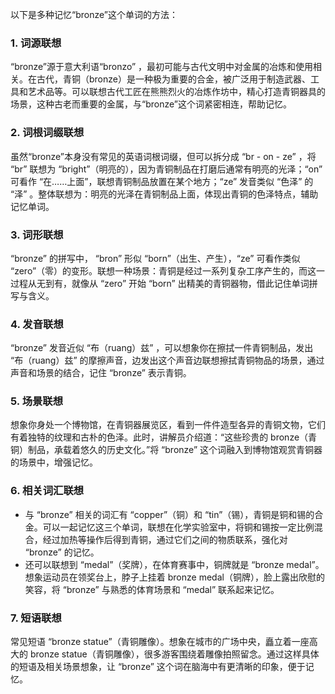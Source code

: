 以下是多种记忆“bronze”这个单词的方法：

### 1. 词源联想
“bronze”源于意大利语“bronzo” ，最初可能与古代文明中对金属的冶炼和使用相关。在古代，青铜（bronze）是一种极为重要的合金，被广泛用于制造武器、工具和艺术品等。可以联想古代工匠在熊熊烈火的冶炼作坊中，精心打造青铜器具的场景，这种古老而重要的金属，与“bronze”这个词紧密相连，帮助记忆。

### 2. 词根词缀联想
虽然“bronze”本身没有常见的英语词根词缀，但可以拆分成 “br - on - ze” ，将 “br” 联想为 “bright”（明亮的），因为青铜制品在打磨后通常有明亮的光泽；“on” 可看作 “在……上面”，联想青铜制品放置在某个地方；“ze” 发音类似 “色泽” 的 “泽” 。整体联想为：明亮的光泽在青铜制品上面，体现出青铜的色泽特点，辅助记忆单词。

### 3. 词形联想
“bronze” 的拼写中， “bron” 形似 “born”（出生、产生），“ze” 可看作类似 “zero”（零）的变形。联想一种场景：青铜是经过一系列复杂工序产生的，而这一过程从无到有，就像从 “zero” 开始 “born” 出精美的青铜器物，借此记住单词拼写与含义。

### 4. 发音联想
“bronze” 发音近似 “布（ruang）兹” ，可以想象你在擦拭一件青铜制品，发出 “布（ruang）兹” 的摩擦声音，边发出这个声音边联想擦拭青铜物品的场景，通过声音和场景的结合，记住 “bronze” 表示青铜。

### 5. 场景联想
想象你身处一个博物馆，在青铜器展览区，看到一件件造型各异的青铜文物，它们有着独特的纹理和古朴的色泽。此时，讲解员介绍道：“这些珍贵的 bronze（青铜）制品，承载着悠久的历史文化。”将 “bronze” 这个词融入到博物馆观赏青铜器的场景中，增强记忆。

### 6. 相关词汇联想
 - 与 “bronze” 相关的词汇有 “copper”（铜）和 “tin”（锡），青铜是铜和锡的合金。可以一起记忆这三个单词，联想在化学实验室中，将铜和锡按一定比例混合，经过加热等操作后得到青铜，通过它们之间的物质联系，强化对 “bronze” 的记忆。
 - 还可以联想到 “medal”（奖牌），在体育赛事中，铜牌就是 “bronze medal”。想象运动员在领奖台上，脖子上挂着 bronze medal（铜牌），脸上露出欣慰的笑容，将 “bronze” 与熟悉的体育场景和 “medal” 联系起来记忆。

### 7. 短语联想
常见短语 “bronze statue”（青铜雕像）。想象在城市的广场中央，矗立着一座高大的 bronze statue（青铜雕像），很多游客围绕着雕像拍照留念。通过这样具体的短语及相关场景想象，让 “bronze” 这个词在脑海中有更清晰的印象，便于记忆。 